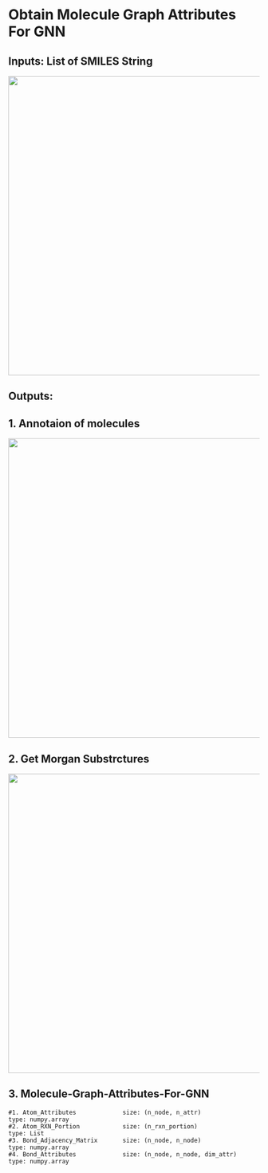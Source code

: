 # Obtain Molecule Graph Attributes For GNN

## Inputs: List of SMILES String

<p align="center"> <img width="600"  src="https://user-images.githubusercontent.com/47986787/168453938-80d5413f-c6ab-4fdf-82b9-5909c41c7c71.png"> </p>


## Outputs: 
## 1. Annotaion of molecules

<p align="center"> <img width="600"  src="https://user-images.githubusercontent.com/47986787/168453803-13b4c809-3828-418b-9154-95e575d7075b.png"> </p>


## 2. Get Morgan Substrctures

<p align="center"> <img width="600"  src="https://user-images.githubusercontent.com/47986787/168453822-20f5a344-26b4-428c-89c3-cbd09f12d509.png"> </p>


## 3. Molecule-Graph-Attributes-For-GNN
    #1. Atom_Attributes             size: (n_node, n_attr)               type: numpy.array
    #2. Atom_RXN_Portion            size: (n_rxn_portion)                type: List
    #3. Bond_Adjacency_Matrix       size: (n_node, n_node)               type: numpy.array
    #4. Bond_Attributes             size: (n_node, n_node, dim_attr)     type: numpy.array
